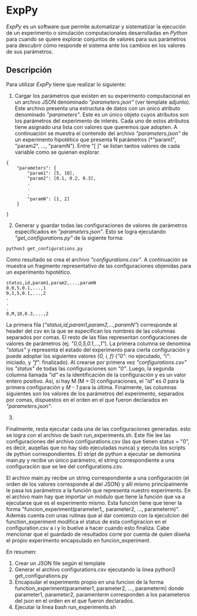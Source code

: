 # ExpPy

*ExpPy* es un software que permite automatizar y sistematizar la ejecución de un experimento o simulación computacionales desarrolladas en *Python* para cuando se quiere explorar conjuntos de valores para sus parámetros para descubrir cómo responde el sistema ante los cambios en los valores de sus parámetros.

## Descripción

Para utilizar *ExpPy* tiene que realizar lo siguiente:

1. Cargar los parámetros que existen en su experimento computacional en un archivo JSON denominado *"parameters.json"* (ver template adjunto). Este archivo presenta una estructura de datos con un único atributo denominado *"parameters"*. Este es un único objeto cuyos atributos son los parámetros del experimento de interés. Cada uno de estos atributos tiene asignado una lista con valores que queremos que adopten. A continuación se muestra el contenido del archivo *"parameters.json"* de un experimento hipotético que presenta N parámetros (*"param1", "param2", ..., "paramN"). Entre "[ ]" se listan tantos valores de cada variable como se quienan explorar.

```
{
    "parameters": {
        "param1": [5, 10],
        "param2": [0.1, 0.2, 0.3],
        .
        .
        .
        "paramN": [1, 2]
    }

}
```

2. Generar y guardar todas las configuraciones de valores de parámetros especificados en *"parameters.json"*. Esto se logra ejecutando *"get_configurations.py"* de la sigiente forma:

```
python3 get_configurations.py
```

Como resultado se crea el archivo *"configurations.csv"*. A continuación se muestra un fragmento representativo de las configuraciones objenidas para un experimento hipotético.

```
status,id,param1,param2,...,paramN
0,0,5,0.1,...,1
0,1,5,0.1,...,2
.
.
.
0,M,10,0.3,...,2

```
La primera fila (*"status,id,param1,param2,...,paramN"*) corresponde al header del csv en la que se especifican los nombres de las columnas separados por comas. El resto de las filas representan configuraciones de valores de parámetros (ej. *"0,0,5,0.1,...,1"*). La primera columna se denomina *"status"* y representa el estado del experimento para cierta configuración y puede adoptar los siguientes valores *{0, i, f}* (*"0"*: no ejecutado, *"i"*: iniciado, y *"f"*: finalizado). Al crearse por primera vez *"configurations.csv"* los *"status"* de todas las configuraciones son *"0"*. Luego, la segunda columna llamada *"id"* es la identificación de la configuración y es un valor entero positivo. Así, si hay M (M > 0) configuraciones, el *"id"* es *0* para la primera configuración y *M - 1* para la última. Finalmente, las columnas siguientes son los valores de los parámetros del experimento, separados por comas, dispuestos en el orden en el que fueron declarados en *"parameters.json"*.

3. 

Finalmente, resta ejecutar cada una de las configuraciones generadas. esto se logra con el archivo de bash run_experiments.sh. Este file lee las configuraciones del archivo configurations.csv (las que tienen status = "0", es decir, auqellas que no hay sido ejecutadas nunca) y ejecuta los scripts de python correspondientes. El stript de python a ejecutar se demonina main.py y recibe un único parámetro, el string correspondiente a una configuración que se lee del configurations.csv.

El archivo main.py recibe un string correspondiente a una configuración (el orden de los valores corresponde al del JSON) y allí mismo principalmente le pasa los parámetros a la función que representa nuestro experimento. En el archivo main hay que importar un módulo que tiene la función que va a ejecutarse que es el experimento mismo. Esta función tiene que tener la forma "funcion_experiment(parameter1,, parameter2, ..., parameterm)". Además cuenta con unas rutinas que al dar comienzo con la ejecutcion del function_experiment modifica el status de esta configiracion en el configuration.csv a i y lo buelve a hacer cuando esto finaliza. Cabe mencionar que el guardado de resultados corre por cuenta de quien diseña el propio experimento encapsulado en funcion_experiment.


En resumen:
1. Crear un JSON file según el template
2. Generar el archivo configurations.csv ejecutando la linea python3 get_configurations.py
3. Encapsular el experimento propio en una funcion de la forma function_experiment(parameter1, parameter2, ..., parameterm) donde parameter1, parameter2, paramenterm corresponden a los parameteros del json en el orden en el que fueron declarados.
4. Ejecutar la linea bash run_experiments.sh


